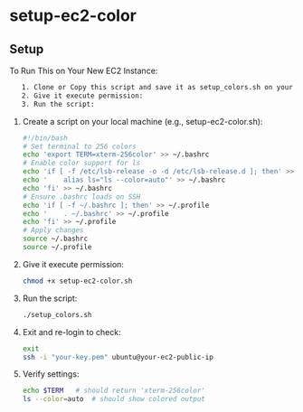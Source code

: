 # setup-ec2-color

## Setup

To Run This on Your New EC2 Instance:
```bash
   1. Clone or Copy this script and save it as setup_colors.sh on your new EC2 instance.
   2. Give it execute permission:
   3. Run the script:
  ```

1. Create a script on your local machine (e.g., setup-ec2-color.sh):

   ```bash
   #!/bin/bash
   # Set terminal to 256 colors
   echo 'export TERM=xterm-256color' >> ~/.bashrc
   # Enable color support for ls
   echo 'if [ -f /etc/lsb-release -o -d /etc/lsb-release.d ]; then' >> ~/.bashrc
   echo '    alias ls="ls --color=auto"' >> ~/.bashrc
   echo 'fi' >> ~/.bashrc
   # Ensure .bashrc loads on SSH
   echo 'if [ -f ~/.bashrc ]; then' >> ~/.profile
   echo '    . ~/.bashrc' >> ~/.profile
   echo 'fi' >> ~/.profile
   # Apply changes
   source ~/.bashrc
   source ~/.profile
   ```

2. Give it execute permission:

   ```bash
   chmod +x setup-ec2-color.sh
   ```
3. Run the script:

   ```bash
   ./setup_colors.sh
   ```
4. Exit and re-login to check:

   ```bash
   exit
   ssh -i "your-key.pem" ubuntu@your-ec2-public-ip
   ```
3. Verify settings:

   ```bash
   echo $TERM   # should return 'xterm-256color'
   ls --color=auto  # should show colored output
   ```

